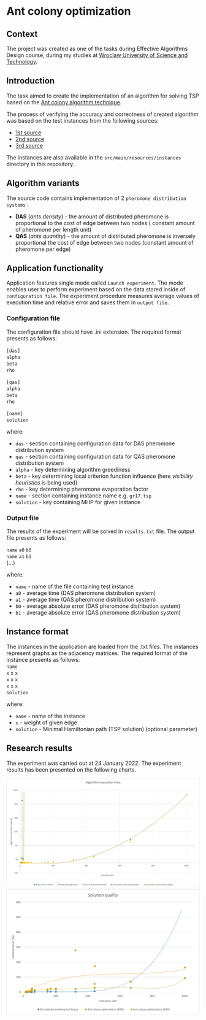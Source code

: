 # Ant colony optimization

## Context

The project was created as one of the tasks during Effective Algorithms Design course, during my studies
at [Wroclaw University of Science and Technology](https://pwr.edu.pl/en/).

## Introduction

The task aimed to create the implementation of an algorithm for solving TSP based on
the [Ant colony algorithm technique](https://en.wikipedia.org/wiki/Ant_colony_optimization_algorithms).

The process of verifying the accuracy and correctness of created algorithm was based on the test instances from the
following sources:

- [1st source](http://jaroslaw.mierzwa.staff.iiar.pwr.wroc.pl/pea-stud/tsp)
- [2nd source](http://jaroslaw.rudy.staff.iiar.pwr.wroc.pl/files/pea/instances.zip)
- [3rd source](http://elib.zib.de/pub/mp-testdata/tsp/tsplib/tsp/index.html)

The instances are also available in the `src/main/resources/instances` directory in this repository.

## Algorithm variants

The source code contains implementation of 2 `pheromone distribution systems` :

- **DAS** (*ants density*) - the amount of distributed pheromone is proportional to the cost of edge between two nodes (
  constant amount of pheromone per length unit)
- **QAS** (*ants quantity*) - the amount of distributed pheromone is inversely proportional the cost of edge between two
  nodes (constant amount of pheromone per edge)

## Application functionality

Application features single mode called `Launch experiment`. The mode enables user to perform experiment based on the
data stored inside of `configuration file`. The experiment procedure measures average values of execution time and
relative error and saves them in `output file`.

### Configuration file

The configuration file should have .ini extension. The required format presents as follows:

`[das]`  
`alpha`   
`beta`  
`rho`

`[qas]`  
`alpha`   
`beta`  
`rho`

`[name]`  
`solution`

where:

- `das` - section containing configuration data for DAS pheromone distribution system
- `qas` - section containing configuration data for QAS pheromone distribution system
- `alpha` - key determining algorithm greediness
- `beta` - key determining local criterion function influence (here *visibility heuristics* is being used)
- `rho` - key determining pheromone evaporation factor
- `name` - section containing instance name e.g. `gr17.tsp`
- `solution` - key containing MHP for given instance

### Output file

The results of the experiment will be solved in `results.txt` file. The output file presents as follows:

`name` `a0` `b0`   
`name` `a1` `b1`  
(...)

where:

- `name` - name of the file containing test instance
- `a0` - average time (DAS pheromone distribution system)
- `a1` - average time (QAS pheromone distribution system)
- `b0` - average absolute error (DAS pheromone distribution system)
- `b1` - average absolute error (QAS pheromone distribution system)

## Instance format

The instances in the application are loaded from the .txt files. The instances represent graphs as the adjacency
matrices. The required format of the instance presents as follows:  
`name`  
`x` `x` `x`  
`x` `x` `x`  
`x` `x` `x`  
`solution`

where:

- `name` - name of the instance
- `x` - weight of given edge
- `solution` - Minimal Hamiltonian path (TSP solution) (optional parameter)

## Research results

The experiment was carried out at 24 January 2022. The experiment results has been presented on the following
charts.

![](src/main/resources/charts/time.png)
![](src/main/resources/charts/quality.png)
